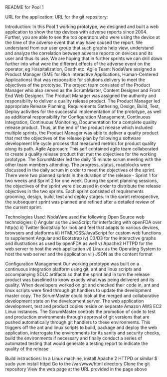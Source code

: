 README for Pool 1

URL for the application:
URL for the git repository:

Introduction:
 In this Pool 1 working prototype, we designed and built a web application to show the top devices with adverse reports since 2004. Further, you are able to see the top operators who were using the device at the time of the adverse event that may have caused the report. We understand from our user group that such graphs help view, understand and analyze the correlation between adverse reports on devices and its user and thus its use. We are hoping that in further sprints we can drill down further into what were the different effects of the adverse event on the operator, eg Hospitalization, Death etc.
Agile Team:
NodaVare assigned a Product Manager (SME for Rich Interactive Applications, Human-Centered Applications) that was responsible for solutions delivery to meet the objectives of the prototype. The project team consisted of the Product Manager who also served as the ScrumMaster, Content Designer and Front End Web Designer. The Product Manager was assigned the authority and responsibility to deliver a quality release product. The Product Manager led appropriate Release Planning, Requirements Gathering, Design, Build, Test, Deploy activities for the successful implementation of the prototype, as well as additional responsibility for Configuration Management, Continuous Integration, Continuous Monitoring, Documentation for a complete quality release product. Thus, at the end of the product release which included multiple sprints, the Product Manager was able to deliver a quality product that met the objectives of the release plan by following a software development life cycle process that measured metrics for product quality along its path.
Agile Approach:
This self contained agile team collaborated to create a quality release product that met the objectives for the working prototype. The ScrumMaster led the daily 15 minute scrum meeting with the other team members attending. The progress, status, roadblocks were discussed in the daily scrum in order to meet the objectives of the sprint. There were two planned sprints in the duration of the release - Sprint 1 for two weeks and Sprint 2 for one week. During the sprint planning sessions, the objectives of the sprint were discussed in order to distribute the release objectives in the two sprints. Each sprint consisted of requirements grooming, design, build, test and deploy stages. In the sprint retrospective, the subsequent sprint was planned and refined after a detailed review of the current sprint.

Technologies Used:
NodaVare used the following Open Source web technologies: i) Angular as the JavaScript for interfacing with openFDA over http(s) ii) Twitter Bootstrap for look and feel that adapts to various devices, browsers and platforms iii) HTML/CSS/JavaScript for custom web functions to supplement Angular and Bootstrap iv) C3/D3 for the interactive graphs and illustrations as used by openFDA as well v) Apache2 HTTPD for the web server to host the web application vi) Linux as the Operating System to host the web server and the application vii) JSON as the content format

Configuration Management
Our working prototype was built on a continuous integration platform using git, ant and linux scripts and accompanying SDLC artifacts so that the sprint and in turn the release product was baselined to know exactly what was being delivered and its quality. When developers worked on git and checked their code in, ant and linux scripts were fired through git handlers to update the development master copy. The ScrumMaster could look at the merged and collaborative development state on the development server. The web application development, test and product copies reside on separate Amazon AWS EC2 Linux instances. The ScrumMaster controls the promotion of code to test and production environments through approval of git versions that are pushed automatically through git handlers to these environments. This triggers off the ant and linux scripts to build, package and deploy the web application, interrogate the environments for its sanity and security checks, build the environments if necessary and finally conduct a series of automated testing that would generate a testing report to indicate the quality of the release

Build instructions:
In a Linux machine, install Apache 2 HTTPD or similar
$ sudo yum install httpd
Go to the /var/www/html directory
Clone the git repository
View the web page at the URL provided in the page above



